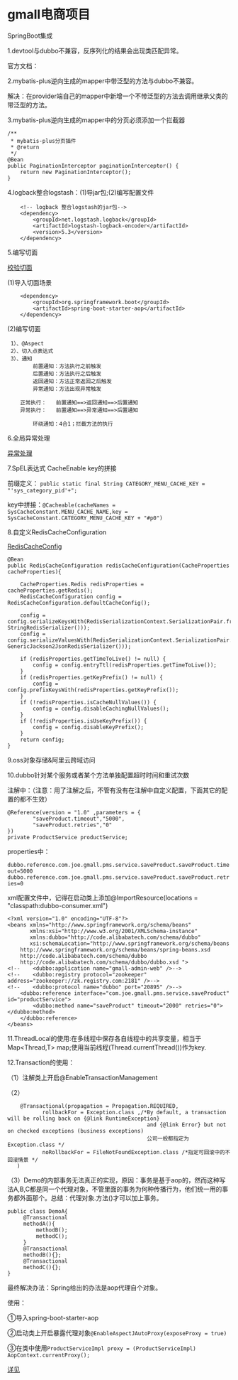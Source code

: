 # gmall电商项目
SpringBoot集成

1.devtool与dubbo不兼容，反序列化的结果会出现类匹配异常。

官方文档：

2.mybatis-plus逆向生成的mapper中带泛型的方法与dubbo不兼容。

解决：在provider端自己的mapper中新增一个不带泛型的方法去调用继承父类的带泛型的方法。

3.mybatis-plus逆向生成的mapper中的分页必须添加一个拦截器

    /**
     * mybatis-plus分页插件
     * @return
     */
    @Bean
    public PaginationInterceptor paginationInterceptor() {
        return new PaginationInterceptor();
    }

4.logback整合logstash：(1)导jar包;(2)编写配置文件

        <!-- logback 整合logstash的jar包-->
        <dependency>
            <groupId>net.logstash.logback</groupId>
            <artifactId>logstash-logback-encoder</artifactId>
            <version>5.3</version>
        </dependency>


5.编写切面

[校验切面](gmall-admin-web/src/main/java/com/joe/gmall/admin/aop/DataValidAspect.java "校验切面") 

(1)导入切面场景

		<dependency>
			<groupId>org.springframework.boot</groupId>
			<artifactId>spring-boot-starter-aop</artifactId>
		</dependency>

(2)编写切面

	 1）、@Aspect
	 2）、切入点表达式
	 3）、通知
			前置通知：方法执行之前触发
			后置通知：方法执行之后触发
			返回通知：方法正常返回之后触发
			异常通知：方法出现异常触发

		正常执行：   前置通知==>返回通知==>后置通知
		异常执行：   前置通知==>异常通知==>后置通知

			环绕通知：4合1；拦截方法的执行

6.全局异常处理

[异常处理](gmall-admin-web/src/main/java/com/joe/gmall/admin/aop/GlobalExceptionHandler.java "异常处理")

7.SpEL表达式 CacheEnable key的拼接

前缀定义：
`public static final String CATEGORY_MENU_CACHE_KEY = "'sys_category_pid'+";`

key中拼接：`@Cacheable(cacheNames = SysCacheConstant.MENU_CACHE_NAME,key = SysCacheConstant.CATEGORY_MENU_CACHE_KEY + "#p0")`

8.自定义RedisCacheConfiguration

[RedisCacheConfig](gmall-pms/src/main/java/com/joe/gmall/pms/config/RedisCacheConfig.java)

    @Bean
    public RedisCacheConfiguration redisCacheConfiguration(CacheProperties cacheProperties){

        CacheProperties.Redis redisProperties = cacheProperties.getRedis();
        RedisCacheConfiguration config = RedisCacheConfiguration.defaultCacheConfig();

        config = config.serializeKeysWith(RedisSerializationContext.SerializationPair.fromSerializer(new StringRedisSerializer()));
        config = config.serializeValuesWith(RedisSerializationContext.SerializationPair.fromSerializer(new GenericJackson2JsonRedisSerializer()));

        if (redisProperties.getTimeToLive() != null) {
            config = config.entryTtl(redisProperties.getTimeToLive());
        }
        if (redisProperties.getKeyPrefix() != null) {
            config = config.prefixKeysWith(redisProperties.getKeyPrefix());
        }
        if (!redisProperties.isCacheNullValues()) {
            config = config.disableCachingNullValues();
        }
        if (!redisProperties.isUseKeyPrefix()) {
            config = config.disableKeyPrefix();
        }
        return config;
    }

9.oss对象存储&阿里云跨域访问

10.dubbo针对某个服务或者某个方法单独配置超时时间和重试次数

注解中：（注意：用了注解之后，不管有没有在注解中自定义配置，下面其它的配置的都不生效）

    @Reference(version = "1.0" ,parameters = {
            "saveProduct.timeout","5000",
            "saveProduct.retries","0"
    })
    private ProductService productService;

properties中：

`dubbo.reference.com.joe.gmall.pms.service.saveProduct.saveProduct.timeout=5000`
`dubbo.reference.com.joe.gmall.pms.service.saveProduct.saveProduct.retries=0`

xml配置文件中，记得在启动类上添加@ImportResource(locations = "classpath:dubbo-consumer.xml")

    <?xml version="1.0" encoding="UTF-8"?>
    <beans xmlns="http://www.springframework.org/schema/beans"
           xmlns:xsi="http://www.w3.org/2001/XMLSchema-instance"
           xmlns:dubbo="http://code.alibabatech.com/schema/dubbo"
           xsi:schemaLocation="http://www.springframework.org/schema/beans
        http://www.springframework.org/schema/beans/spring-beans.xsd
        http://code.alibabatech.com/schema/dubbo
        http://code.alibabatech.com/schema/dubbo/dubbo.xsd ">
    <!--    <dubbo:application name="gmall-admin-web" />-->
    <!--    <dubbo:registry protocol="zookeeper" address="zookeeper://zk.registry.com:2181" />-->
    <!--    <dubbo:protocol name="dubbo" port="20895" />-->
        <dubbo:reference interface="com.joe.gmall.pms.service.saveProduct" id="productService">
            <dubbo:method name="saveProduct" timeout="2000" retries="0"></dubbo:method>
        </dubbo:reference>
    </beans>
    
11.ThreadLocal的使用:在多线程中保存各自线程中的共享变量，相当于
Map<Thread,T> map;使用当前线程(Thread.currentThread())作为key.

12.Transaction的使用：

（1）注解类上开启@EnableTransactionManagement

（2）

        @Transactional(propagation = Propagation.REQUIRED,
               rollbackFor = Exception.class ,/*By default, a transaction will be rolling back on {@link RuntimeException}
                                                and {@link Error} but not on checked exceptions (business exceptions)
                                                公司一般都指定为Exception.class */
               noRollbackFor = FileNotFoundException.class /*指定可回滚中的不回滚情景 */
       )       
（3）Demo的内部事务无法真正的实现，原因：事务是基于aop的，然而这种写法A,B,C都是同一个代理对象，不管里面的事务为何种传播行为，他们统一用的事务都外面那个。总结：代理对象.方法()才可以加上事务。

    public class DemoA{
         @Transactional
         methodA(){
             methodB();
             methodC();
         }
         @Transactional
         methodB(){};
         @Transactional
         methodC(){};
    }
最终解决办法：Spring给出的办法是aop代理自个对象。

使用：

①导入spring-boot-starter-aop

②启动类上开启暴露代理对象`@EnableAspectJAutoProxy(exposeProxy = true) `

③在类中使用`ProductServiceImpl proxy = (ProductServiceImpl) AopContext.currentProxy();`

[详见](gmall-pms/src/main/java/com/joe/gmall/pms/service/impl/ProductServiceImpl.java)